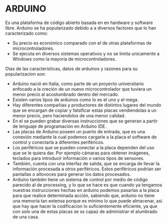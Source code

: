 # ARDUINO
Es una plataforma de código abierto basada en en hardware y software libre.
Arduino se ha popularizado debido a a diversos factores que lo han caracterizado como:
+ Su precio es económico comparado con el de otras plataformas de microcontroladores.
+ Se ejecuta en diversos sistemas operativos y no se limita unicamente a Windows como la mayoría de microcontroladores.

Otas de las caracteristicas, datos de arduinos y razones para su popularizacion son:
+ Arduino nació en Italia, como parte de un proyecto universitario enfocado a la creción de un nuevo microcontrolador que tuviera un menor  precio al acostumbrado dentro del mercado.
+ Existen varios tipos de arduinos como lo es el uno y el mega.
+ Hay diferentes compañias y productores de distintos lugares del mundo que se encargan de copiar y falsificar estas placas vendiendolas a un menor precio, pero haciendolos de una menor calidad.
+ En el se pueden grabar diversas instrucciones que se generan a partir de lenguaje de programación en Arduino IDE.
+ Las placas de Arduino poseen un puerto de entrada, que es una conexión mediante la cual podemos cargarle a la placa el software de control y conectarla a diferentes periféricos.
+ Los periféricos que se pueden conectar a la placa dependen del uso que se le quiera dar. Por ejemplo cámaras para obtener imágenes, teclados para introducir información o varios tipos de sensores.
+ También, cuenta con una interfaz de salida, que se encarga de llevar la información procesada a otros periféricos. Estos periféricos podrían ser pantallas o altovoces para generar los datos procesados.
+ Arduino también tiene un sistema de control por medio de código parecido al de processing, y lo que se hace es que cuando ya tengamos nuestras instrucciones hechas en arduino podemos pasarlas a la placa para que realice determinada acción, sabiendo que, arduino no tiene una memoria tan extensa porque es mínimo lo que puede almacenar, asi que hay que hacer la codificacion lo suficientemente eficiente, ya que con solo una de estas placas se ss capaz de administrar el alumbrado de una casa.


